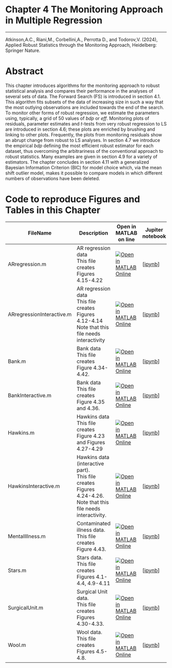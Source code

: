 # Chapter 4 The Monitoring Approach in Multiple Regression


---
Atkinson,A.C., Riani,M., Corbellini,A., Perrotta D., and Todorov,V. (2024), Applied Robust Statistics through the Monitoring Approach, Heidelberg: Springer Nature.

# Abstract
 This chapter introduces algorithms for the monitoring approach to robust statistical analysis
 and compares their performance in the analyses of several sets of data. The Forward Search (FS) is introduced in section 4.1. This algorithm fits subsets of the data of increasing size in such a way that the most outlying observations are included towards the end of the search. To monitor other forms of robust regression,  we estimate the parameters using, typically, a grid of 50 values of *bdp* or *eff*.  Monitoring plots of residuals, parameter estimates and $t$-tests from very robust regression to LS are introduced in section 4.6; these plots are enriched by brushing and linking to other plots. Frequently, the plots from monitoring residuals show an abrupt change from robust to LS analyses. In section 4.7 we introduce the empirical *bdp* defining the most efficient robust estimator for each dataset, thus overcoming the arbitrariness of the conventional approach to robust statistics.  Many examples are given in section 4.9 for a variety of estimators.
 The chapter concludes in section 4.11 with a generalized Bayesian Information Criterion (BIC) for model choice which, via the mean shift outlier model, makes it possible to compare models in which different numbers of observations have been deleted. 

# Code to reproduce Figures and Tables in this Chapter





| FileName | Description | Open in MATLAB on line | Jupiter notebook | 
 |---|---|---|---| 
 |ARregression.m|AR regression data<br/> This file creates Figures 4.15-4.22|[![Open in MATLAB Online](https://www.mathworks.com/images/responsive/global/open-in-matlab-online.svg)](https://matlab.mathworks.com/open/github/v1?repo=UniprJRC/FigMonitoringBook&file=cap4//ARregression.m)| [[ipynb](ARregression.ipynb)]
|ARregressionInteractive.m|AR regression data<br/> This file creates Figures 4.12-4.14 Note that this file needs interactivity|[![Open in MATLAB Online](https://www.mathworks.com/images/responsive/global/open-in-matlab-online.svg)](https://matlab.mathworks.com/open/github/v1?repo=UniprJRC/FigMonitoringBook&file=cap4//ARregressionInteractive.m)| [[ipynb](ARregressionInteractive.ipynb)]
|Bank.m|Bank data<br/> This file creates Figure 4.34-4.42.|[![Open in MATLAB Online](https://www.mathworks.com/images/responsive/global/open-in-matlab-online.svg)](https://matlab.mathworks.com/open/github/v1?repo=UniprJRC/FigMonitoringBook&file=cap4//Bank.m)| [[ipynb](Bank.ipynb)]
|BankInteractive.m|Bank data<br/> This file creates Figure 4.35 and 4.36.|[![Open in MATLAB Online](https://www.mathworks.com/images/responsive/global/open-in-matlab-online.svg)](https://matlab.mathworks.com/open/github/v1?repo=UniprJRC/FigMonitoringBook&file=cap4//BankInteractive.m)| [[ipynb](BankInteractive.ipynb)]
|Hawkins.m|Hawkins data<br/> This file creates Figure 4.23 and Figures 4.27-4.29|[![Open in MATLAB Online](https://www.mathworks.com/images/responsive/global/open-in-matlab-online.svg)](https://matlab.mathworks.com/open/github/v1?repo=UniprJRC/FigMonitoringBook&file=cap4//Hawkins.m)| [[ipynb](Hawkins.ipynb)]
|HawkinsInteractive.m|Hawkins data (interactive part).<br/> This file creates Figures 4.24-4.26. Note that this file needs interactivity.|[![Open in MATLAB Online](https://www.mathworks.com/images/responsive/global/open-in-matlab-online.svg)](https://matlab.mathworks.com/open/github/v1?repo=UniprJRC/FigMonitoringBook&file=cap4//HawkinsInteractive.m)| [[ipynb](HawkinsInteractive.ipynb)]
|MentalIllness.m|Contaminated illness data.<br/> This file creates Figure 4.43.|[![Open in MATLAB Online](https://www.mathworks.com/images/responsive/global/open-in-matlab-online.svg)](https://matlab.mathworks.com/open/github/v1?repo=UniprJRC/FigMonitoringBook&file=cap4//MentalIllness.m)| [[ipynb](MentalIllness.ipynb)]
|Stars.m|Stars data.<br/> This file creates Figures 4.1-4.4, 4.9-4.11|[![Open in MATLAB Online](https://www.mathworks.com/images/responsive/global/open-in-matlab-online.svg)](https://matlab.mathworks.com/open/github/v1?repo=UniprJRC/FigMonitoringBook&file=cap4//Stars.m)| [[ipynb](Stars.ipynb)]
|SurgicalUnit.m|Surgical Unit data.<br/> This file creates Figures 4.30-4.33.|[![Open in MATLAB Online](https://www.mathworks.com/images/responsive/global/open-in-matlab-online.svg)](https://matlab.mathworks.com/open/github/v1?repo=UniprJRC/FigMonitoringBook&file=cap4//SurgicalUnit.m)| [[ipynb](SurgicalUnit.ipynb)]
|Wool.m|Wool data.<br/> This file creates Figures 4.5-4.8.|[![Open in MATLAB Online](https://www.mathworks.com/images/responsive/global/open-in-matlab-online.svg)](https://matlab.mathworks.com/open/github/v1?repo=UniprJRC/FigMonitoringBook&file=cap4//Wool.m)| [[ipynb](Wool.ipynb)]
